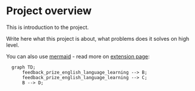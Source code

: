 # Project overview

This is introduction to the project.

Write here what this project is about, what problems does it solves on high level.

You can also use [mermaid](https://mermaid.js.org/) - read more on [extension page](https://github.com/mgaitan/sphinxcontrib-mermaid):

```{mermaid}
  graph TD;
      feedback_prize_english_language_learning --> B;
      feedback_prize_english_language_learning --> C;
      B --> D;
```